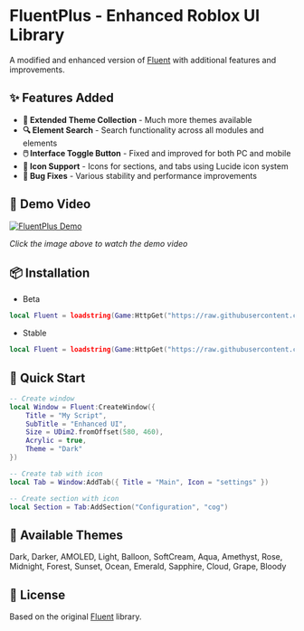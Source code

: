 # FluentPlus - Enhanced Roblox UI Library

A modified and enhanced version of [Fluent](https://github.com/dawid-scripts/Fluent) with additional features and improvements.

## ✨ Features Added

- **🎨 Extended Theme Collection** - Much more themes available
- **🔍 Element Search** - Search functionality across all modules and elements  
- **🖱️ Interface Toggle Button** - Fixed and improved for both PC and mobile
- **🎯 Icon Support** - Icons for sections, and tabs using Lucide icon system
- **🐛 Bug Fixes** - Various stability and performance improvements

## 🎥 Demo Video

[![FluentPlus Demo](https://img.youtube.com/vi/BoN4PpBUJMQ/maxresdefault.jpg)](https://youtu.be/BoN4PpBUJMQ?si=Jk9F89PQn-x0Mw8J)

*Click the image above to watch the demo video*

## 📦 Installation

- Beta
```lua
local Fluent = loadstring(Game:HttpGet("https://raw.githubusercontent.com/discoart/FluentPlus/refs/heads/main/Beta.lua"))()
```

- Stable
```lua
local Fluent = loadstring(Game:HttpGet("https://raw.githubusercontent.com/discoart/FluentPlus/refs/heads/main/release.lua"))()
```

## 🚀 Quick Start

```lua
-- Create window
local Window = Fluent:CreateWindow({
    Title = "My Script",
    SubTitle = "Enhanced UI",
    Size = UDim2.fromOffset(580, 460),
    Acrylic = true,
    Theme = "Dark"
})

-- Create tab with icon
local Tab = Window:AddTab({ Title = "Main", Icon = "settings" })

-- Create section with icon
local Section = Tab:AddSection("Configuration", "cog")
```

## 🎨 Available Themes

Dark, Darker, AMOLED, Light, Balloon, SoftCream, Aqua, Amethyst, Rose, Midnight, Forest, Sunset, Ocean, Emerald, Sapphire, Cloud, Grape, Bloody

## 📄 License

Based on the original [Fluent](https://github.com/dawid-scripts/Fluent) library.
